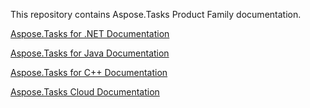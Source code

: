 This repository contains Aspose.Tasks Product Family documentation.

[Aspose.Tasks for .NET Documentation](net)

[Aspose.Tasks for Java Documentation](java)

[Aspose.Tasks for C++ Documentation](cpp)

[Aspose.Tasks Cloud Documentation](cloud)
